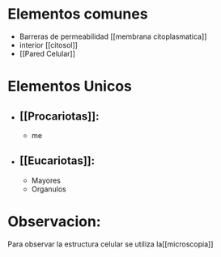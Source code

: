  # Elementos comunes
 - Barreras de permeabilidad [[membrana citoplasmatica]]
 - interior [[citosol]]
 - [[Pared Celular]]

# Elementos Unicos
- ## [[Procariotas]]: 
     - me
- ## [[Eucariotas]]:
     - Mayores 
     - Organulos

# Observacion:
Para observar la estructura celular se utiliza la[[microscopia]]

     